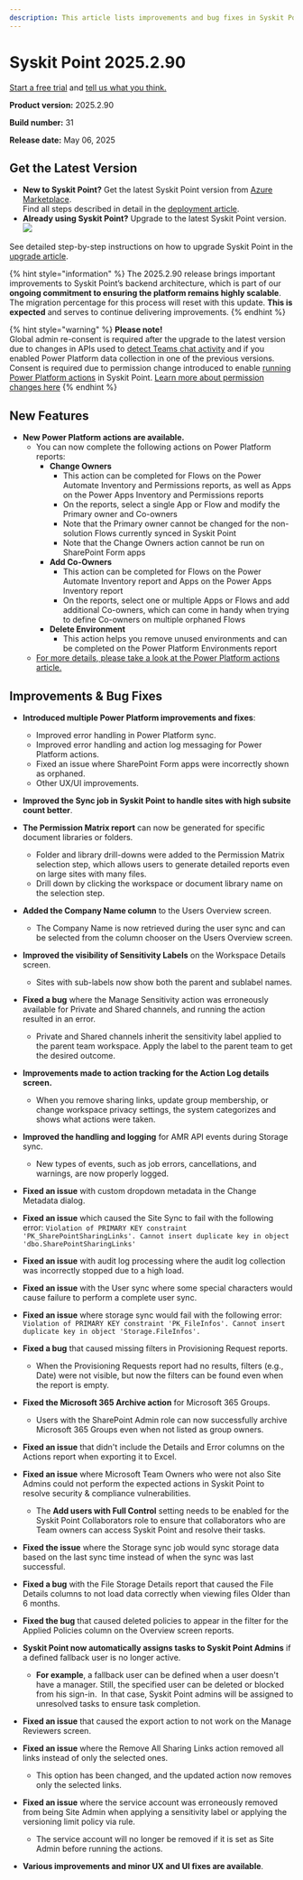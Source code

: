 ```yaml
---
description: This article lists improvements and bug fixes in Syskit Point version 2025.2.90
---
```


# Syskit Point 2025.2.90

[Start a free trial](https://www.syskit.com/products/point/free-trial/) and [tell us what you think.](https://www.syskit.com/company/contact-us/)

**Product version:** 2025.2.90

**Build number:** 31

**Release date:** May 06, 2025

## Get the Latest Version

* **New to Syskit Point?** Get the latest Syskit Point version from [Azure Marketplace](https://azuremarketplace.microsoft.com/en-us/marketplace/apps/syskitltd.syskit\_point).\
 Find all steps described in detail in the [deployment article](../../../set-up-point-enterprise/deployment/deploy-syskit-point.md).
* **Already using Syskit Point?** Upgrade to the latest Syskit Point version.\
 [![](https://aka.ms/deploytoazurebutton)](https://portal.azure.com/#create/Microsoft.Template/uri/https%3A%2F%2Fsyskitassetsstorage.blob.core.windows.net%2Fpoint%2FARMTemplates%2Fv2025-2-91%2FPointUpdateTemplate.json)

See detailed step-by-step instructions on how to upgrade Syskit Point in the [upgrade article](../../../set-up-point-enterprise/deployment/upgrade-syskit-point.md).

{% hint style="information" %}
The 2025.2.90 release brings important improvements to Syskit Point’s backend architecture, which is part of our **ongoing commitment to ensuring the platform remains highly scalable**. The migration percentage for this process will reset with this update. **This is expected** and serves to continue delivering improvements.
{% endhint %}

{% hint style="warning" %}
**Please note!**\
Global admin re-consent is required after the upgrade to the latest version due to changes in APIs used to [detect Teams chat activity](../../../configuration/microsoft-teams-activity.md) and if you enabled Power Platform data collection in one of the previous versions.
Consent is required due to permission change introduced to enable [running Power Platform actions](../../../power-platform/power-platform-actions.md) in Syskit Point. [Learn more about permission changes here](../../../requirements/permission-requirements-change-log.md)
{% endhint %}

## New Features

* **New Power Platform actions are available.**
  * You can now complete the following actions on Power Platform reports:
    * **Change Owners**
      * This action can be completed for Flows on the Power Automate Inventory and Permissions reports, as well as Apps on the Power Apps Inventory and Permissions reports
      * On the reports, select a single App or Flow and modify the Primary owner and Co-owners
      * Note that the Primary owner cannot be changed for the non-solution Flows currently synced in Syskit Point
      * Note that the Change Owners action cannot be run on SharePoint Form apps
    * **Add Co-Owners**
      * This action can be completed for Flows on the Power Automate Inventory report and Apps on the Power Apps Inventory report
      * On the reports, select one or multiple Apps or Flows and add additional Co-owners, which can come in handy when trying to define Co-owners on multiple orphaned Flows
    * **Delete Environment**
      * This action helps you remove unused environments and can be completed on the Power Platform Environments report
  * [For more details, please take a look at the Power Platform actions article.](../../../power-platform/power-platform-actions.md)

## Improvements & Bug Fixes

* **Introduced multiple Power Platform improvements and fixes**:
  * Improved error handling in Power Platform sync.
  * Improved error handling and action log messaging for Power Platform actions.
  * Fixed an issue where SharePoint Form apps were incorrectly shown as orphaned. 
  * Other UX/UI improvements.

* **Improved the Sync job in Syskit Point to handle sites with high subsite count better**. 

* **The Permission Matrix report** can now be generated for specific document libraries or folders. 
  * Folder and library drill-downs were added to the Permission Matrix selection step, which allows users to generate detailed reports even on large sites with many files. 
  * Drill down by clicking the workspace or document library name on the selection step.

* **Added the Company Name column** to the Users Overview screen. 
  * The Company Name is now retrieved during the user sync and can be selected from the column chooser on the Users Overview screen. 

* **Improved the visibility of Sensitivity Labels** on the Workspace Details screen. 
  * Sites with sub-labels now show both the parent and sublabel names. 

* **Fixed a bug** where the Manage Sensitivity action was erroneously available for Private and Shared channels, and running the action resulted in an error. 
  * Private and Shared channels inherit the sensitivity label applied to the parent team workspace. Apply the label to the parent team to get the desired outcome.

* **Improvements made to action tracking for the Action Log details screen.**
  * When you remove sharing links, update group membership, or change workspace privacy settings, the system categorizes and shows what actions were taken. 

* **Improved the handling and logging** for AMR API events during Storage sync. 
  * New types of events, such as job errors, cancellations, and warnings, are now properly logged. 

* **Fixed an issue** with custom dropdown metadata in the Change Metadata dialog. 

* **Fixed an issue** which caused the Site Sync to fail with the following error: `Violation of PRIMARY KEY constraint 'PK_SharePointSharingLinks'. Cannot insert duplicate key in object 'dbo.SharePointSharingLinks'`

* **Fixed an issue** with audit log processing where the audit log collection was incorrectly stopped due to a high load.

* **Fixed an issue** with the User sync where some special characters would cause failure to perform a complete user sync.

* **Fixed an issue** where storage sync would fail with the following error: `Violation of PRIMARY KEY constraint 'PK_FileInfos'. Cannot insert duplicate key in object 'Storage.FileInfos'.`

* **Fixed a bug** that caused missing filters in Provisioning Request reports. 
  * When the Provisioning Requests report had no results, filters (e.g., Date) were not visible, but now the filters can be found even when the report is empty. 

* **Fixed the Microsoft 365 Archive action** for Microsoft 365 Groups.
  * Users with the SharePoint Admin role can now successfully archive Microsoft 365 Groups even when not listed as group owners. 

* **Fixed an issue** that didn't include the Details and Error columns on the Actions report when exporting it to Excel. 

* **Fixed an issue** where Microsoft Team Owners who were not also Site Admins could not perform the expected actions in Syskit Point to resolve security & compliance vulnerabilities.
  * The **Add users with Full Control** setting needs to be enabled for the Syskit Point Collaborators role to ensure that collaborators who are Team owners can access Syskit Point and resolve their tasks. 

* **Fixed the issue** where the Storage sync job would sync storage data based on the last sync time instead of when the sync was last successful.

* **Fixed a bug** with the File Storage Details report that caused the File Details columns to not load data correctly when viewing files Older than 6 months. 

* **Fixed the bug** that caused deleted policies to appear in the filter for the Applied Policies column on the Overview screen reports.

* **Syskit Point now automatically assigns tasks to Syskit Point Admins** if a defined fallback user is no longer active.
  * **For example**, a fallback user can be defined when a user doesn't have a manager. Still, the specified user can be deleted or blocked from his sign-in.  In that case, Syskit Point admins will be assigned to unresolved tasks to ensure task completion.

* **Fixed an issue** that caused the export action to not work on the Manage Reviewers screen. 

* **Fixed an issue** where the Remove All Sharing Links action removed all links instead of only the selected ones. 
  * This option has been changed, and the updated action now removes only the selected links. 

* **Fixed an issue** where the service account was erroneously removed from being Site Admin when applying a sensitivity label or applying the versioning limit policy via rule. 
  * The service account will no longer be removed if it is set as Site Admin before running the actions.

* **Various improvements and minor UX and UI fixes are available**.
